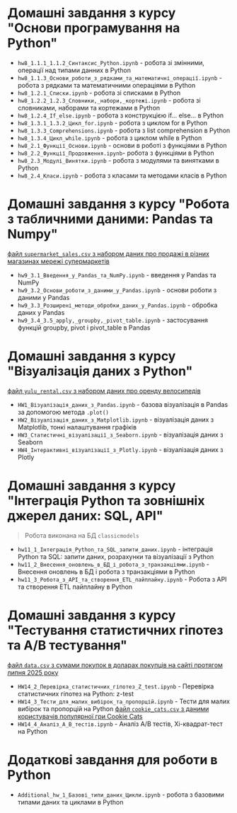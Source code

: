 # Домашні завдання з курсу "Основи програмування на Python"

- `hw8_1.1.1_1.1.2_Cинтаксис_Python.ipynb` - робота зі змінними, операції над типами данних в Python
- `hw8_1.1.3_Основи_роботи_з_рядками_та_математичні_операції.ipynb` - робота з рядками та математичними операціями в Python
- `hw8_1.2.1_Списки.ipynb` - робота зі списками в Python
- `hw8_1.2.2_1.2.3_Словники,_набори,_кортежі.ipynb` - робота зі словниками, наборами та кортежами в Python
- `hw8_1.2.4_If_else.ipynb` - робота з конструкцією if... else... в Python
- `hw8_1.3.1_1.3.2_Цикл_for.ipynb` - робота з циклом for в Python
- `hw8_1.3.3_Comprehensions.ipynb` -  робота з list comprehension в Python
- `hw8_1.3.4_Цикл_while.ipynb` - робота з циклом while в Python
- `hw8_2.1_Функції_Основи.ipynb` - основи в роботі з функціями в Python
- `hw8_2.2_Функції_Продовження.ipynb`- робота з функціями в Python
- `hw8_2.3_Модулі_Винятки.ipynb` - робота з модулями та винятками в Python
- `hw8_2.4_Класи.ipynb` - робота з класами та методами класів в Python
  
# Домашні завдання з курсу "Робота з табличними даними: Pandas та Numpy"

 [файл `supermarket_sales.csv` з набором даних про продажі в різних магазинах мережі супермаркетів](https://drive.google.com/file/d/1WqTRV3NdO3FLe8MoyD2llHPqVkojNECn/view?usp=drive_link)
- `hw9_3.1_Введення_у_Pandas_та_NumPy.ipynb` - введення у Pandas та NumPy
- `hw9_3.2_Основи_роботи_з_даними_у_Pandas.ipynb` - основи роботи з даними у Pandas
- `hw9_3.3_Розширені_методи_обробки_даних_у_Pandas.ipynb` - обробка даних у Pandas
- `hw9_3.4_3.5_apply,_groupby,_pivot_table.ipynb` - застосування функцій groupby, pivot і pivot_table в Pandas

# Домашні завдання з курсу "Візуалізація даних з Python"

 [файл `yulu_rental.csv` з набором даних про оренду велосипедів](https://drive.google.com/file/d/1MoBHbTc9Ci2rlhDTDhGLEyLEYsaZVcPW/view?usp=drive_link)
- `HW1_Візуалізація_даних_з_Pandas.ipynb` - базова візуалізація в Pandas за допомогою метода `.plot()`
- `HW2_Візуалізація_даних_з_Matplotlib.ipynb` - візуалізація даних з Matplotlib, тонкі налаштування графіків
- `HW3_Статистичні_візуалізації_з_Seaborn.ipynb` - візуалізація даних з Seaborn
- `HW4_Інтерактивні_візуалізації_з_Plotly.ipynb` - візуалізація даних з Plotly

# Домашні завдання з курсу "Інтеграція Python та зовнішніх джерел даних: SQL, API"

> Робота виконана на БД `classicmodels`
- `hw11_1_Інтеграція_Python_та_SQL_запити_даних.ipynb` - інтеграція Python та SQL: запити даних, розрахунки та візуалізації з Python
- `hw11_2_Внесення_оновлень_в_БД_і_робота_з_транзакціями.ipynb` - Внесення оновлень в БД і робота з транзакціями в Python
- `hw11_3_Робота_з_АРІ_та_створення_ETL_пайплайну.ipynb` - Робота з АРІ та створення ETL пайплайну в Python

# Домашні завдання з курсу "Тестування статистичних гіпотез та A/B тестування"

 [файл `data.csv` з сумами покупок в доларах покупців на сайті протягом липня 2025 року](https://drive.google.com/file/d/1CsUGwfDjx85VMFjF9eC0yG28qT5idefS/view?usp=drive_link)
- `HW14_2_Перевірка_статиcтичних_гіпотез_Z_test.ipynb` - Перевірка статиcтичних гіпотез на Python: z-test
- `HW14_3_Тести_для_малих_вибірок_та_пропорцій.ipynb` - Тести для малих вибірок та пропорцій на Python
 [файл `cookie_cats.csv` з даними користувачів популярної гри Cookie Cats](https://drive.google.com/file/d/15KlgMTLnD6foPNbwFx--wjo_xWmHpz4x/view?usp=sharing)
- `HW14_4_Аналіз_А_В_тестів.ipynb` - Аналіз А/В тестів, Хі-квадрат-тест на Python
  
# Додаткові завдання для роботи в Python

- `Additional_hw_1_Базові_типи_даних_Цикли.ipynb` - робота з базовими типами даних та циклами в Python
  

